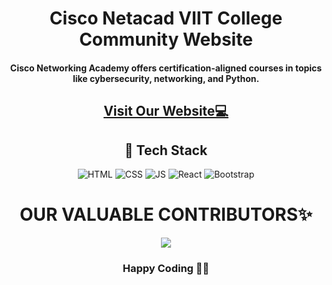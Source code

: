 <h1 align="center">Cisco Netacad VIIT College Community Website</h1>

<h4 align="center">
  Cisco Networking Academy offers certification-aligned courses in topics like
  cybersecurity, networking, and Python.
</h4>

<h2 align="center">
  <a href="https://ciscoviit.in/" target="_blank">Visit Our Website💻</a>
</h2>

<h2 align="center">📌 Tech Stack</h2>
<div align="center">
  <img alt="HTML"
    src="https://img.shields.io/badge/html5%20-%23E34F26.svg?&style=for-the-badge&logo=html5&logoColor=white" />
  <img alt="CSS"
    src="https://img.shields.io/badge/css3%20-%231572B6.svg?&style=for-the-badge&logo=css3&logoColor=white" />
  <img alt="JS"
    src="https://img.shields.io/badge/javascript%20-%23323330.svg?&style=for-the-badge&logo=javascript&logoColor=%23F7DF1E" />
  <img alt="React"
    src="https://img.shields.io/badge/react%20-%2320232a.svg?&style=for-the-badge&logo=react&logoColor=%2361DAFB" />
  <img alt="Bootstrap"
    src="https://img.shields.io/badge/bootstrap-%23563D7C.svg?style=for-the-badge&logo=bootstrap&logoColor=white" />
</div>

<h1 align="center">OUR VALUABLE CONTRIBUTORS✨</h1>
<p align="center">
  <a href="https://github.com/ciscoviit/ciscoviit.github.io/graphs/contributors">
    <img src="https://contrib.rocks/image?repo=ciscoviit/ciscoviit.github.io" />
  </a>
</p>

<h3 align="center">Happy Coding 👨‍💻</h3>
